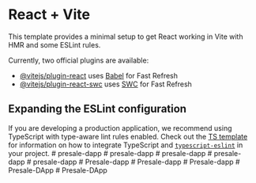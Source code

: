# React + Vite

This template provides a minimal setup to get React working in Vite with HMR and some ESLint rules.

Currently, two official plugins are available:

- [@vitejs/plugin-react](https://github.com/vitejs/vite-plugin-react/blob/main/packages/plugin-react) uses [Babel](https://babeljs.io/) for Fast Refresh
- [@vitejs/plugin-react-swc](https://github.com/vitejs/vite-plugin-react/blob/main/packages/plugin-react-swc) uses [SWC](https://swc.rs/) for Fast Refresh

## Expanding the ESLint configuration

If you are developing a production application, we recommend using TypeScript with type-aware lint rules enabled. Check out the [TS template](https://github.com/vitejs/vite/tree/main/packages/create-vite/template-react-ts) for information on how to integrate TypeScript and [`typescript-eslint`](https://typescript-eslint.io) in your project.
#   p r e s a l e - d a p p  
 #   p r e s a l e - d a p p  
 #   p r e s a l e - d a p p  
 #   p r e s a l e - d a p p  
 #   p r e s a l e - d a p p  
 #   P r e s a l e - d a p p  
 #   P r e s a l e - d a p p  
 #   P r e s a l e - d a p p  
 #   P r e s a l e - D A p p  
 #   P r e s a l e - D A p p  
 